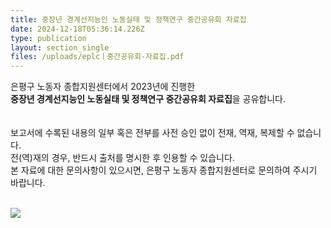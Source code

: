 ```yaml
---
title: 중장년 경계선지능인 노동실태 및 정책연구 중간공유회 자료집
date: 2024-12-18T05:36:14.226Z
type: publication
layout: section_single
files: /uploads/eplcㅣ중간공유회-자료집.pdf
---
```

<!--StartFragment-->

은평구 노동자 종합지원센터에서 2023년에 진행한 <br>
**중장년 경계선지능인 노동실태 및 정책연구 중간공유회 자료집**을 공유합니다.<br>\
\
보고서에 수록된 내용의 일부 혹은 전부를 사전 승인 없이 전재, 역재, 복제할 수 없습니다. <br>
전(역)재의 경우, 반드시 출처를 명시한 후 인용할 수 있습니다.<br>
본 자료에 대한 문의사항이 있으시면, 은평구 노동자 종합지원센터로 문의하여 주시기 바랍니다.<br><br>

<!--EndFragment-->

![](/uploads/자료집-표지.jpg)